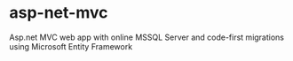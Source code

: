 # asp-net-mvc
Asp.net MVC web app with online MSSQL Server and code-first migrations using Microsoft Entity Framework
